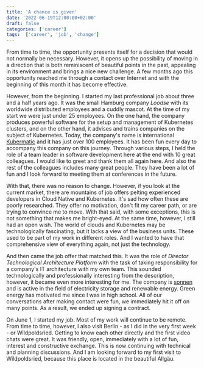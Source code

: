 ```yaml
---
title: 'A chance is given'
date: '2022-06-19T12:00:00+02:00'
draft: false
categories: ['career']
tags:  ['career', 'job', 'change']
---
```


From time to time, the opportunity presents itself for a decision that would not normally be necessary. However, it opens up the possibility of moving in a direction that is both reminiscent of beautiful points in the past, appealing in its environment and brings a nice new challenge. A few months ago this opportunity reached me through a contact over Internet and with the beginning of this month it has become effective.

However, from the beginning. I started my last professional job about three and a half years ago. It was the small Hamburg company *Loodse* with its worldwide distributed employees and a cuddly mascot. At the time of my start we were just under 25 employees. On the one hand, the company produces powerful software for the setup and management of Kubernetes clusters, and on the other hand, it advises and trains companies on the subject of Kubernetes. Today, the company's name is international [Kubermatic](https://www.kubermatic.com) and it has just over 100 employees. It has been fun every day to accompany this company on this journey. Through various steps, I held the role of a team leader in software development here at the end with 10 great colleagues. I would like to greet and thank them all again here. And also the rest of the colleagues includes many great people. They have been a lot of fun and I look forward to meeting them at conferences in the future.

With that, there was no reason to change. However, if you look at the current market, there are mountains of job offers pelting experienced developers in Cloud Native and Kubernetes. It's sad how often these are poorly researched. They offer no motivation, don't fit my career path, or are trying to convince me to move. With that said, with some exceptions, this is not something that makes me bright-eyed. At the same time, however, I still had an open wish. The world of clouds and Kubernetes may be technologically fascinating, but it lacks a view of the business units. These used to be part of my work in different roles. And I wanted to have that comprehensive view of everything again, not just the technology.

And then came the job offer that matched this. It was the role of *Director Technological Architecture Platform* with the task of taking responsibility for a company's IT architecture with my own team. This sounded technologically and professionally interesting from the description, however, it became even more interesting for me. The company is [sonnen](https://www.sonnen.de) and is active in the field of electricity storage and renewable energy. Green energy has motivated me since I was in high school. All of our conversations after making contact were fun, we immediately hit it off on many points. As a result, we ended up signing a contract.

On June 1, I started my job. Most of my work will continue to be remote. From time to time, however, I also visit Berlin - as I did in the very first week - or Wildpoldsried. Getting to know each other directly and the first video chats were great. It was friendly, open, immediately with a lot of fun, interest and constructive exchange. This is now continuing with technical and planning discussions. And I am looking forward to my first visit to Wildpoldsried, because this place is located in the beautiful Allgäu.
